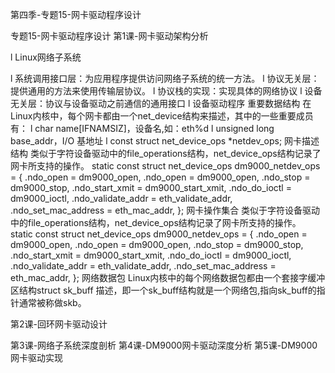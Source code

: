 第四季-专题15-网卡驱动程序设计 

专题15-网卡驱动程序设计
第1课-网卡驱动架构分析
 
 
 
l  Linux网络子系统
 
l  系统调用接口层：为应用程序提供访问网络子系统的统一方法。
l  协议无关层：提供通用的方法来使用传输层协议。
l  协议栈的实现：实现具体的网络协议
l  设备无关层：协议与设备驱动之前通信的通用接口
l  设备驱动程序
重要数据结构
在Linux内核中，每个网卡都由一个net_device结构来描述，其中的一些重要成员有：
l  char name[IFNAMSIZ]，设备名,如：eth%d
l  unsigned long base_addr，I/O 基地址
l  const struct net_device_ops *netdev_ops;
网卡描述结构
类似于字符设备驱动中的file_operations结构，net_device_ops结构记录了网卡所支持的操作。
static const struct net_device_ops dm9000_netdev_ops =
{
.ndo_open = dm9000_open,
.ndo_open = dm9000_open,
.ndo_stop = dm9000_stop,
.ndo_start_xmit = dm9000_start_xmit,
.ndo_do_ioctl = dm9000_ioctl,
.ndo_validate_addr = eth_validate_addr,
.ndo_set_mac_address = eth_mac_addr,
};
网卡操作集合
类似于字符设备驱动中的file_operations结构，net_device_ops结构记录了网卡所支持的操作。
static const struct net_device_ops dm9000_netdev_ops =
{
.ndo_open = dm9000_open,
.ndo_open = dm9000_open,
.ndo_stop = dm9000_stop,
.ndo_start_xmit = dm9000_start_xmit,
.ndo_do_ioctl = dm9000_ioctl,
.ndo_validate_addr = eth_validate_addr,
.ndo_set_mac_address = eth_mac_addr,
};
网络数据包
Linux内核中的每个网络数据包都由一个套接字缓冲区结构struct sk_buff 描述，即一个sk_buff结构就是一个网络包,指向sk_buff的指针通常被称做skb。
 
第2课-回环网卡驱动设计
 
第3课-网络子系统深度剖析
第4课-DM9000网卡驱动深度分析
第5课-DM9000网卡驱动实现